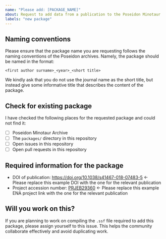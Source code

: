 ```yaml
---
name: "Please add: [PACKAGE_NAME]"
about: Request to add data from a publication to the Poseidon Minotaur Archive
labels: "new package"
---
```


<!--
# poseidon-framework/minotaur-recipes package request

Hello there!

Thanks for suggesting a new publication to add to the Poseidon Package Directory!
Please ensure you are completing all the TODOs outlined in these comments for each section.
-->
## Naming conventions

Please ensure that the package name you are requesting follows the naming conventions of the Poseidon archives.
Namely, the package should be named in the format:

```
<first author surname>_<year>_<short title>
```

We kindly ask that you do not use the journal name as the short title, but instead give some informative title that describes the content of the package.

## Check for existing package

I have checked the following places for the requested package and could not find
it:

- [ ] Poseidon Minotaur Archive
- [ ] The `packages/` directory in this repository
- [ ] Open issues in this repository
- [ ] Open pull requests in this repository

<!--
TODO: Please confirm that you checked the resources listed above to ensure that the requested package does not already exist under a different name than you expected.
-->

## Required information for the package

- DOI of publication: https://doi.org/10.1038/s41467-018-07483-5 <- Please
  replace this example DOI with the one for the relevant publication
- Project accession number:
  [PRJEB29360](https://www.ebi.ac.uk/ena/data/view/PRJEB29360) <- Please replace
  this example ENA project link with the one for the relevant publication

<!--
TODO: Please replace the DOI and the study accession (and URL to the public sequencing data repository) above with the relevant information for the requested package
-->

## Will you work on this?

If you are planning to work on compiling the `.ssf` file required to add this
package, please assign yourself to this issue. This helps the community
collaborate effectively and avoid duplicating work.

<!--
We really appreciate users compiling the SSF file for packages they want added to the Poseidon Minotaur Archive.
If you would like to contribute but are unsure how, feel free to ask the community for help/advice at: https://poseidon-8el7276.slack.com
-->

